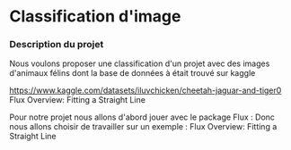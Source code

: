 # Classification d'image

### Description du projet

Nous voulons proposer une classification d'un projet avec des images d'animaux félins dont la base de données à était trouvé sur kaggle

https://www.kaggle.com/datasets/iluvchicken/cheetah-jaguar-and-tiger0 Flux Overview: Fitting a Straight Line

Pour notre projet nous allons d'abord jouer avec le package Flux : Donc nous allons choisir de travailler sur un exemple :  Flux Overview: Fitting a Straight Line


```julia (editor=true, logging=false, output=true)

```
```julia (editor=true, logging=false, output=true)

```
